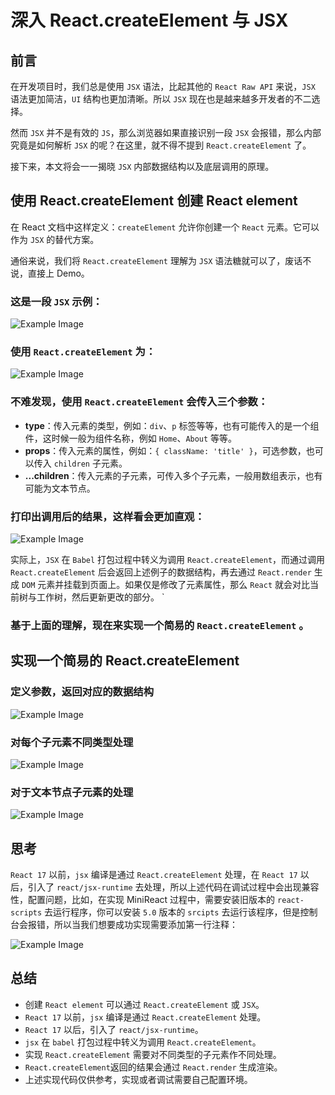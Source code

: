 #  深入 React.createElement 与 JSX

## 前言

在开发项目时，我们总是使用 `JSX` 语法，比起其他的 `React Raw API` 来说，`JSX` 语法更加简洁，`UI` 结构也更加清晰。所以 `JSX` 现在也是越来越多开发者的不二选择。

然而 `JSX` 并不是有效的 `JS`，那么浏览器如果直接识别一段 `JSX` 会报错，那么内部究竟是如何解析 `JSX` 的呢？在这里，就不得不提到 `React.createElement` 了。

接下来，本文将会一一揭晓 `JSX` 内部数据结构以及底层调用的原理。

## 使用 React.createElement 创建 React element

在 React 文档中这样定义：`createElement` 允许你创建一个 `React` 元素。它可以作为 `JSX` 的替代方案。

通俗来说，我们将 `React.createElement` 理解为 `JSX` 语法糖就可以了，废话不说，直接上 Demo。

### 这是一段 `JSX` 示例：

<img src="/images/JSX/image1.png" alt="Example Image" />

### 使用 `React.createElement` 为：

<img src="/images/JSX/image2.png" alt="Example Image" />

### 不难发现，使用 `React.createElement` 会传入三个参数：

- **type**：传入元素的类型，例如：`div`、`p` 标签等等，也有可能传入的是一个组件，这时候一般为组件名称，例如 `Home`、`About` 等等。
- **props**：传入元素的属性，例如：`{ className: 'title' }`，可选参数，也可以传入 `children` 子元素。
- **...children**：传入元素的子元素，可传入多个子元素，一般用数组表示，也有可能为文本节点。

### 打印出调用后的结果，这样看会更加直观：

<img src="/images/JSX/image3.png" alt="Example Image" />

实际上，`JSX` 在 `Babel` 打包过程中转义为调用 `React.createElement`，而通过调用 `React.createElement` 后会返回上述例子的数据结构，再去通过 `React.render` 生成 `DOM` 元素并挂载到页面上。如果仅是修改了元素属性，那么 `React` 就会对比当前树与工作树，然后更新更改的部分。
`
### 基于上面的理解，现在来实现一个简易的 `React.createElement` 。

## 实现一个简易的 React.createElement
###  定义参数，返回对应的数据结构


<img src="/images/JSX/image4.png" alt="Example Image" />

###  对每个子元素不同类型处理

<img src="/images/JSX/image5.png" alt="Example Image" />

###  对于文本节点子元素的处理

<img src="/images/JSX/image6.png" alt="Example Image" />

## 思考

`React 17` 以前，`jsx` 编译是通过 `React.createElement` 处理，在 `React 17` 以后，引入了 `react/jsx-runtime` 去处理，所以上述代码在调试过程中会出现兼容性，配置问题，比如，在实现 MiniReact 过程中，需要安装旧版本的 `react-scripts` 去运行程序，你可以安装 `5.0` 版本的 `srcipts` 去运行该程序，但是控制台会报错，所以当我们想要成功实现需要添加第一行注释：

<img src="/images/JSX/image7.png" alt="Example Image" />

## 总结
- 创建 `React element` 可以通过 `React.createElement` 或 `JSX`。
- `React 17` 以前，`jsx` 编译是通过 `React.createElement` 处理。
- `React 17` 以后，引入了 `react/jsx-runtime`。
- `jsx` 在 `babel` 打包过程中转义为调用 `React.createElement`。
- 实现 `React.createElement` 需要对不同类型的子元素作不同处理。
- `React.createElement`返回的结果会通过 `React.render` 生成渲染。
- 上述实现代码仅供参考，实现或者调试需要自己配置环境。